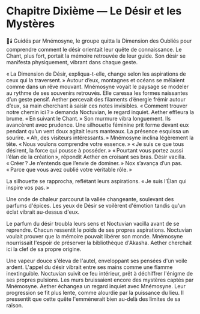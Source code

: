 # Chapitre Dixième — Le Désir et les Mystères
🌙🕯️
Guidés par Mnémosyne, le groupe quitta la Dimension des Oubliés pour comprendre comment le désir orientait leur quête de connaissance. Le Chant, plus fort, portait la mémoire retrouvée de leur guide.
Son désir se manifesta physiquement, vibrant dans chaque geste.

« La Dimension de Désir, expliqua-t-elle, change selon les aspirations de ceux qui la traversent. » Autour d’eux, montagnes et océans se mêlaient comme dans un rêve mouvant.
Mnémosyne voyait le paysage se modeler au rythme de ses souvenirs retrouvés.
Elle caressa les formes naissantes d’un geste pensif.
Aether percevait des filaments d’énergie frémir autour d’eux,
sa main cherchant à saisir ces notes invisibles.
« Comment trouver notre chemin ici ? » demanda Noctuvian, le regard inquiet.
Aether effleura la brume. « En suivant le Chant. » Son murmure vibra longuement.
Ils avancèrent avec prudence. Une silhouette féminine prit forme devant eux
pendant qu’un vent doux agitait leurs manteaux.
La présence esquissa un sourire. « Ah, des visiteurs intéressants. »
Mnémosyne inclina légèrement la tête. « Nous voulons comprendre votre essence. »
« Je suis ce que tous désirent, la force qui pousse à posséder. »
« Pourtant vous portez aussi l’élan de la création », répondit Aether en croisant ses bras.
Désir vacilla. « Créer ? Je n’entends que l’envie de dominer. »
Nox s’avança d’un pas. « Parce que vous avez oublié votre véritable rôle. »

La silhouette se rapprocha, reflétant leurs aspirations. « Je suis l’Élan qui inspire vos pas. »

Une onde de chaleur parcourut la vallée changeante, soulevant des parfums d'épices.
Les yeux de Désir se voilèrent d'émotion tandis qu'un éclat vibrait au-dessus d'eux.

Le parfum du désir troubla leurs sens et Noctuvian vacilla avant de se reprendre.
Chacun ressentit le poids de ses propres aspirations.
Noctuvian voulait prouver que la mémoire pouvait libérer son monde.
Mnémosyne nourrissait l'espoir de préserver la bibliothèque d'Akasha.
Aether cherchait ici la clef de sa propre origine.

Une vapeur douce s'éleva de l'autel, enveloppant ses pensées d'un voile ardent.
L'appel du désir vibrait entre ses mains comme une flamme inextinguible.
Noctuvian suivit ce feu intérieur, prêt à déchiffrer l'énigme de ses propres pulsions.
Les murs bruissaient encore des mystères captés par Mnémosyne.
Aether échangea un regard inquiet avec Mnémosyne.
Leur progression se fit plus lente, comme alourdie par la puissance du lieu.
Il pressentit que cette quête l'emmènerait bien au-delà des limites de sa raison.
